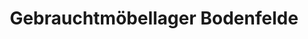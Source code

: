 ---
title: "Gebrauchtmöbellager Bodenfelde"
url: /uslar/gebrauchtmoebellager-bodenfelde/
shop: Gebrauchtwaren
---